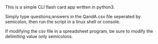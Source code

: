 This is a simple CLI flash card app written in python3.

Simply type questions;answers in the QandA.csv file seperated by semicolon, then run the script in a linux shell or console. 

If modifying the csv file in a spreadsheet program, be sure to modify the delimiting value only semicolons.